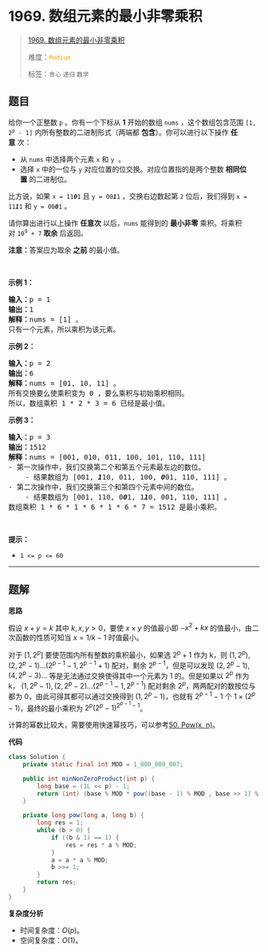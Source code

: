 # 1969. 数组元素的最小非零乘积

> [1969. 数组元素的最小非零乘积](https://leetcode.cn/problems/minimum-non-zero-product-of-the-array-elements/)
>
> 难度：<font color=orange>`Medium`</font>
>
> 标签：`贪心` `递归` `数学`

## 题目

<p>给你一个正整数&nbsp;<code>p</code>&nbsp;。你有一个下标从 <strong>1</strong>&nbsp;开始的数组&nbsp;<code>nums</code>&nbsp;，这个数组包含范围&nbsp;<code>[1, 2<sup>p</sup> - 1]</code>&nbsp;内所有整数的二进制形式（两端都 <strong>包含</strong>）。你可以进行以下操作 <strong>任意</strong>&nbsp;次：</p>

<ul>
	<li>从 <code>nums</code>&nbsp;中选择两个元素&nbsp;<code>x</code>&nbsp;和&nbsp;<code>y</code>&nbsp; 。</li>
	<li>选择 <code>x</code>&nbsp;中的一位与 <code>y</code>&nbsp;对应位置的位交换。对应位置指的是两个整数 <strong>相同位置</strong>&nbsp;的二进制位。</li>
</ul>

<p>比方说，如果&nbsp;<code>x = 11<em><strong>0</strong></em>1</code>&nbsp;且&nbsp;<code>y = 00<em><strong>1</strong></em>1</code>&nbsp;，交换右边数起第 <code>2</code>&nbsp;位后，我们得到&nbsp;<code>x = 11<em><strong>1</strong></em>1</code> 和&nbsp;<code>y = 00<em><strong>0</strong></em>1</code>&nbsp;。</p>

<p>请你算出进行以上操作 <strong>任意次</strong>&nbsp;以后，<code>nums</code>&nbsp;能得到的 <strong>最小非零</strong>&nbsp;乘积。将乘积对<em>&nbsp;</em><code>10<sup>9</sup> + 7</code>&nbsp;<strong>取余</strong> 后返回。</p>

<p><strong>注意：</strong>答案应为取余 <strong>之前</strong>&nbsp;的最小值。</p>

<p>&nbsp;</p>

<p><strong>示例 1：</strong></p>

<pre>
<b>输入：</b>p = 1
<b>输出：</b>1
<b>解释：</b>nums = [1] 。
只有一个元素，所以乘积为该元素。
</pre>

<p><strong>示例 2：</strong></p>

<pre>
<b>输入：</b>p = 2
<b>输出：</b>6
<b>解释：</b>nums = [01, 10, 11] 。
所有交换要么使乘积变为 0 ，要么乘积与初始乘积相同。
所以，数组乘积 1 * 2 * 3 = 6 已经是最小值。
</pre>

<p><strong>示例 3：</strong></p>

<pre>
<b>输入：</b>p = 3
<b>输出：</b>1512
<b>解释：</b>nums = [001, 010, 011, 100, 101, 110, 111]
- 第一次操作中，我们交换第二个和第五个元素最左边的数位。
    - 结果数组为 [001, <em><strong>1</strong></em>10, 011, 100, <em><strong>0</strong></em>01, 110, 111] 。
- 第二次操作中，我们交换第三个和第四个元素中间的数位。
    - 结果数组为 [001, 110, 0<em><strong>0</strong></em>1, 1<em><strong>1</strong></em>0, 001, 110, 111] 。
数组乘积 1 * 6 * 1 * 6 * 1 * 6 * 7 = 1512 是最小乘积。
</pre>

<p>&nbsp;</p>

<p><strong>提示：</strong></p>

<ul>
	<li><code>1 &lt;= p &lt;= 60</code></li>
</ul>


--------------------

## 题解

**思路**

假设 $x + y = k$ 其中 $k,x,y > 0$，要使 $x \times y$ 的值最小即 $-x^2 + kx$ 的值最小，由二次函数的性质可知当 $x=1 / k - 1$​ 时值最小。

对于 $[1, 2^p]$ 要使范围内所有整数的乘积最小，如果选 $2^p + 1$ 作为 k，则 $(1, 2^p), (2, 2^p -1) ... (2^{p-1}-1, 2^{p-1}+1)$ 配对，剩余 $2^{p-1}$，但是可以发现 $(2, 2^p -1), (4, 2^p -3)...$ 等是无法通过交换使得其中一个元素为 1 的。但是如果以  $2^p$ 作为 k， $(1, 2^p-1), (2, 2^p-2) ... (2^{p-1}-1, 2^{p-1})$ 配对剩余 $2^p$，两两配对的数按位与都为 0，由此可得其都可以通过交换得到 $(1, 2^p -1)$，也就有 $2^{p-1}-1$ 个 $1 \times (2^p-1)$，最终的最小乘积为 $2^p(2^p-1)^{2^{p-1}-1}$。

计算的幂数比较大，需要使用快速幂技巧，可以参考[50. Pow(x, n)](https://leetcode.cn/problems/powx-n/)。

**代码**

```java
class Solution {
    private static final int MOD = 1_000_000_007;

    public int minNonZeroProduct(int p) {
        long base = (1L << p) - 1;
        return (int) (base % MOD * pow((base - 1) % MOD , base >> 1) % MOD);
    }

    private long pow(long a, long b) {
        long res = 1;
        while (b > 0) {
            if ((b & 1) == 1) {
                res = res * a % MOD;
            }
            a = a * a % MOD;
            b >>= 1;
        }
        return res;
    }
}
```

**复杂度分析**

- 时间复杂度：$O(p)$。
- 空间复杂度：$O(1)$。
